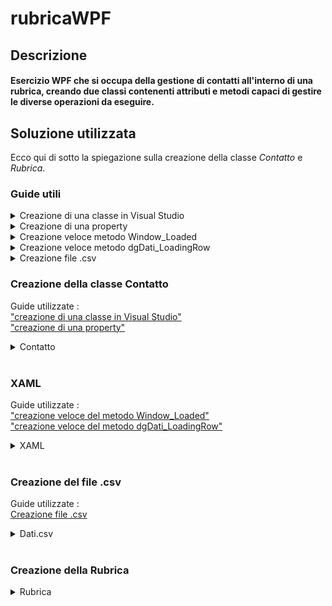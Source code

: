 # rubricaWPF
## Descrizione
#### Esercizio WPF che si occupa della gestione di contatti all'interno di una rubrica, creando due classi contenenti attributi e metodi capaci di gestire le diverse operazioni da eseguire.

## Soluzione utilizzata
Ecco qui di sotto la spiegazione sulla creazione della classe <i>Contatto</i> e <i>Rubrica</i>.

### Guide utili 
 
<details>
<summary><a name="classe"></a>Creazione di una classe in Visual Studio</summary>
Per prima cosa facciamo click destro sul nostro progetto.<br>
<img src="https://github.com/MichelleMyBad/rubricaWPF/assets/127590227/90dde1a8-f3ab-4e0a-abbd-09eb3e3f90bd" width="195" height="120">
<br><br>
Proseguiamo poi col cliccare su <i>Aggiungi</i>,<br>
<img src="https://github.com/MichelleMyBad/rubricaWPF/assets/127590227/d67374b4-925f-4153-893c-012d22463c1d" width="165" height="195">
<br><br>
Poi su <i>Classe</i>.<br>
<img src="https://github.com/MichelleMyBad/rubricaWPF/assets/127590227/52117758-a2d3-4526-9d43-bfed6adc5d45" width="180" height="195">
<br><br>
Continuiamo selezionando <i>Classe</i>, per poi darle un nome ed infine aggiungerla al nostro progetto.<br>
<img src="https://github.com/MichelleMyBad/rubricaWPF/assets/127590227/55e9a6b4-06e8-4289-914e-717fe44921b7" width="500" height="300">
<br><br>
Troveremo ora la nuova classe all'interno del nostro progetto.<br>
<img src="https://github.com/MichelleMyBad/rubricaWPF/assets/127590227/0f0b970f-558d-47cf-92cb-2a0c3f78965a" width="220" height="175">
<br><br>
</details>

<details>
 <summary><a name="property"></a>Creazione di una property</summary>
 Iniziamo col fare click destro sul nome del nostro attributo per poi cliccare su <i>Azioni Rapide e Refactoring</i>.
 <br>
 <img src="https://github.com/MichelleMyBad/rubricaWPF/assets/127590227/4ca7e889-ce60-43a6-add1-9a138c0d7e31">
 <br><br>
 Concludiamo cliccando su <i>Incapsula il campo: nomeAttributo (e usa lo proprietà)</i>
 <br>
 <img src="https://github.com/MichelleMyBad/rubricaWPF/assets/127590227/5ba0aee3-3a57-4f86-b813-a52baa9c996d">
 <br><br>
</details>

<details>
<summary><a name="Window_Loaded"></a>Creazione veloce metodo Window_Loaded</summary>
Per la creazione del metodo <b><i>Window_Loaded</i></b> basterà semplicemente iniziare a scrivere la <i>property</i> <b><i>Loaded</i></b> e ci verrà automaticamente consigliato un <i>New Event Handler</i>, basterà quindi cliccare sull'opzione proposta ed il metodo verrà creato automaticamente anche all'interno del nostro <i>MainWindow.xaml.cs</i>
<br>
<img src="https://github.com/MichelleMyBad/rubricaWPF/assets/127590227/3f66689b-9938-4a22-8251-e93d378c20ac">
<br><br>
</details>

<details>
<summary><a name="LoadingRow"></a>Creazione veloce metodo dgDati_LoadingRow</summary>
Facciamo click sinistro sulla nostra <i>DataGrid</i> per poi andare a controllarne le <i>properties</i>.<br>
<img src="https://github.com/MichelleMyBad/rubricaWPF/assets/127590227/7d03c312-1408-426a-963c-e1152a149d40"><br>
<img src="https://github.com/MichelleMyBad/rubricaWPF/assets/127590227/01f15468-8753-4139-a145-d70599b4f767" width="275" height="395">
<br><br>
Cerchiamo ora la <i>LoadingRow</i>, per poi fare doppio click sullo spazio subito a destra, di modo da creare automaticamente il metodo <b><i>dgDati_LoadingRow</i></b>.<br>
<img src="https://github.com/MichelleMyBad/rubricaWPF/assets/127590227/d779fb4a-5aa1-4817-84fd-c8384f46d95d" width="275" height="395">
</details>

<details>
<summary><a name="csv"></a>Creazione file .csv</summary>
Iniziamo col fare click destro sul nostro progetto.<br>
<img src="https://github.com/MichelleMyBad/rubricaWPF/assets/127590227/90dde1a8-f3ab-4e0a-abbd-09eb3e3f90bd" width="195" height="120">
<br><br>
Clicchiamo su <i>Aggiungi</i>.<br>
<img src="https://github.com/MichelleMyBad/rubricaWPF/assets/127590227/d67374b4-925f-4153-893c-012d22463c1d" width="165" height="195">
<br><br>
Click su <i>Nuovo oggetto</i>. <br>
<img src="https://github.com/MichelleMyBad/rubricaWPF/assets/127590227/48792af7-e7c5-432e-8a19-03c350217580" width="305" height="335">
<br><br>
Creiamo infine il nostro file con estensione .csv. <br>
<img src="https://github.com/MichelleMyBad/rubricaWPF/assets/127590227/078dfba4-4826-433e-ad77-2095513f63e2">
<br><br>
Ricordiamoci infine di selezionare <i>Copy Always</i> all'interno delle proprietà del sostro file .csv per permettergli di creare il file nella stessa cartella del programma compilato, passaggio essenziale in quanto, se dimenticato, in caso si voglia richiamare il file all'interno del codice risulterà inesistente.<br>
<img src="https://github.com/MichelleMyBad/rubricaWPF/assets/127590227/816e2f29-0f64-48dd-b8c4-21c1a58cf9ce">
<br><br>
</details>





### Creazione della classe Contatto
Guide utilizzate :<br>
["creazione di una classe in Visual Studio"](#classe) <br>
["creazione di una property"](#property)
<details>
<summary>Contatto</summary>
La prima cosa da fare sarà creare la classe <i>Contatto</i> con i suoi attributi e metodi.
<details>
<summary>Attributi</summary>
    
```c#
internal class Contatto
{
    private string _numero;
    private string _cognome;
    private int _telefono;
```

Iniziamo col creare gli attributi necessari : <b><i>_numero</i></b>, <b><i>_cognome</i></b> e <b><i>_telefono</i></b>. Li dichiariamo come privati, di modo che non siano direttamente modificabili, rispettando così l'incapsulamento.<br>
<br>

```c#
    public string Nome { get; set; } // crea l'attributo senza esplicitarla
    public string Cognome { get => _cognome; set => _cognome = value; }
    public int Telefono { get => _telefono; set => _telefono = value; }
```    


Proseguiamo poi col creare una <i>property</i> per attributo, di modo da poterci accedere al di fuori della nostra classe. Per l'attributo <b><i>_nome</i></b> proviamo ad utilizzare una <i>property</i> che si occuperà di creare l'attributo senza esplicitarlo.
<br>
<br>

```c#
public int Numero {
    get {
        return _numero;
    }
    set {
        if (value < 0 || value > 100)
            throw new ArgumentOutOfRangeException();

        _numero = value; // value è il valore che gli passiamo, parola di c# che funziona in automatico  
        
    }
}
```
Per la creazione della <i>property</i> per il nostro attributo <b><i>_numero</i></b> la situazione sarà un po' più complicata, dato che per il <i>set</i> sarà necessario controllare che il valore non sfori dal nostro range di 100 elementi.
</details>


<details>
<summary>Costruttori</summary>



```c#
public Contatto() { }
```
Creiamo per prima cosa il costruttore di default.
<br><br>

```c#
public Contatto(int numero, string nome, string cognome, string telefono)
{
    Numero = numero;
    Nome = nome;
    Cognome = cognome;
    Telefono = telefono;
}
```
Proseguiamo con il creare un costruttore da utilizzare in caso si vogliano preimpostare i valori di tutti gli attributi.
<br><br>

```c#
public Contatto (string riga)
{
    string[] campi = riga.Split(';');


    if (campi.Length >= 4)
    {
        int pk=0; //chiave identificativa
        int.TryParse(campi[0], out pk);// prova a convertire la variabile e metterla in pk, se non è un intero mette 0  
        this.Numero = pk;
        this.Nome = campi[1];
        this.Cognome = campi[2];
        this.Telefono = campi[3];
    }


}

```
Concludiamo col creare un costruttore che si occupa di ricavare da una <i>stringa</i> i dati necessare ad inizzializzare il nostro oggetto.


</details>

</details>
<br>

### XAML
Guide utilizzate :<br> 
["creazione veloce del metodo Window_Loaded"](#Window_Loaded) <br>
["creazione veloce del metodo dgDati_LoadingRow"](#LoadingRow)


<details>
<summary>XAML</summary>

Occupiamoci ora di alcuni accorgimenti necessari nel nostro <i>MainWindow.xaml</i>.

```xml
<Window x:Class="Rubrica.MainWindow"
        xmlns="http://schemas.microsoft.com/winfx/2006/xaml/presentation"
        xmlns:x="http://schemas.microsoft.com/winfx/2006/xaml"
        xmlns:d="http://schemas.microsoft.com/expression/blend/2008"
        xmlns:mc="http://schemas.openxmlformats.org/markup-compatibility/2006"
        xmlns:local="clr-namespace:Rubrica"
        mc:Ignorable="d"
        Title="Rubrica" 
        Height="450" Width="800"
        WindowStartupLocation="CenterScreen" 
        Loaded="Window_Loaded"
        >
```
Oggiungiamo le <i>property</i> <b><i>WindowStartupLocation="CenterScreen"</i></b>, per fare in modo che il nostro programma venga visualizzato al centro dello schermo, e  <b><i>Loaded="Window_Loaded"</i></b> per fare in modo di avere una funzione che viene chiamata una volta caricata la parte grafica del programma.
<br><br>

```xml
<Grid>
    <DataGrid x:Name="dgDati" LoadingRow="dgDati_LoadingRow"></DataGrid>
</Grid>
```
Creaiamo poi una griglia, all'interno della quale inserire una <b><i>DataGrid</i></b> nella quale andare poi a mostrare graficamente la nostra lista di contatti. Ricordiamoci di creare il metodo <i><b>dsDati_LoadingRow</b></i> tramite <i>property</i>, il quale si occupera di gestire operazioni al caricamento di ogni riga.

</details>
<br>

### Creazione del file .csv
Guide utilizzate :<br>
[Creazione file .csv](#csv)
<details>
<summary>Dati.csv</summary>

Proseguiamo col creare un file csv nel quale inserire i dati da andare a leggere per la creazione dei contatti.
<br>

```csv
PK;Nome;Cognome;Telefono
```
Seguiamo questa struttura per la scrittura dei diversi contatti, con PK facente da chiave identificativa per il singolo contatto.
</details>
<br>

### Creazione della Rubrica
<details>
<summary>Rubrica</summary>
Proseguiamo ora con la creazione della nostra rubrica, che dovrà essere in grado di gestire fino a 100 oggetti di tipo <i>Contatto</i>. <br><br>

```c#
public partial class MainWindow : Window
{
    Brush background;
    public MainWindow() 
    {
        InitializeComponent(); 
        background = dgDati.Background;
    }
```
Prima di tutto creaiamo un <i>Brush</i> nel quale immagazzinare il colore di default da mettere come sfondo per le righe contenenti un contatto valido.

<details>
<summary>Window_Loaded</summary>

```c#
private void Window_Loaded(object sender, RoutedEventArgs e) //fa tutto dopo che viene caricata la grafica
{
    int idx = 0;
```
Iniziamo col creare un indice che ci permetta di riempire il nostro vettore di <i><b>Contatto</b></i>.<br><br>

```c#
    try
    {
        const int MAX = 100;

        StreamReader fin = new StreamReader("Dati.csv");
        fin.ReadLine();

        Contatto[] contatti = new Contatto[MAX];

        while (!fin.EndOfStream)
        {
            if (idx < MAX) // metto le parti del csv finchè ci stanno, se sono più di 100 non ci stanno più quindi smettere di inserirle se no va in errore
            {
                string riga = fin.ReadLine();
                Contatto c = new Contatto(riga);
                contatti[idx++] = c;
            }
            else { break; }
        }

        for (; idx < MAX; idx++) // creo i contatti vuoti se c'è ancora spazio
        {
            Contatto c = new Contatto();
            contatti[idx] = c;
        }

        dgDati.ItemsSource = contatti;
    }
    catch (Exception ex)
    {
        MessageBox.Show($"Nono\n {ex.Message} alla riga numero {idx}");
    }
}
```
Proseguiamo con un <i><b>try-catch</b></i>, all'interno del quale creare un array di <i><b>Contatto</b></i> nel quale inserire, finchè dsponibile, contatti presi dal file <i>Dati.csv</i>, per poi finire di riempire il vettore con contatti vuoti.

</details>
<details>
<summary>dsDati_LoadingRow</summary>

```c#
private void dgDati_LoadingRow(object sender, DataGridRowEventArgs e)
{
    Contatto c = e.Row.Item as Contatto;//as ti mette l'item in c solo se è un contatto
    if (c != null) {

        if (c.Numero != 0 && c.Telefono[0] == '3') { 
        
            e.Row.Background = Brushes.Yellow;

        }
        else if (c.Numero == 0)
        {
            e.Row.Background= Brushes.Red;
        }
        else
        {
            e.Row.Background= background;
        }
    }
}
```
All'interno del metodo <i><b>dgDati_LoadingRow</b></i> ci occuperemo invece di inserire in ogni rriga della <i>Grid</i> un contatto che, in caso sia vuoto o presenti una chiave identificativa invalida, verrà colorato interamente di rosso, in caso abbia un numero di telefono che inizi per <i>3</i> verrà colorato in giallo, altrimenti sarà colorato con il colore di default salvato in precedenza (vedi immagine).<br>
<img src="https://github.com/MichelleMyBad/rubricaWPF/assets/127590227/242c6cd2-b0a1-47ea-9e8c-2eba0e2878cd" width="750" height="450">
</details>
</details>








